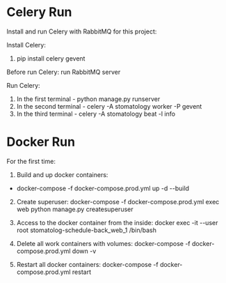 # Celery Run

Install and run Celery with RabbitMQ for this project:

Install Celery:
1. pip install celery gevent 

Before run Celery:
  run RabbitMQ server
  
Run Celery:
1. In the first terminal - python manage.py runserver
2. In the second terminal - celery -A stomatology worker -P gevent
3. In the third terminal - celery -A stomatology beat -l info


# Docker Run

For the first time:
  1. Build and up docker containers:
   - docker-compose -f docker-compose.prod.yml up -d --build

  2. Create superuser:
  docker-compose -f docker-compose.prod.yml exec web python manage.py createsuperuser

  3. Access to the docker container from the inside:
  docker exec -it --user root stomatolog-schedule-back_web_1 /bin/bash

  4. Delete all work containers with volumes:
  docker-compose -f docker-compose.prod.yml down -v

  5. Restart all docker containers:
  docker-compose -f docker-compose.prod.yml restart
